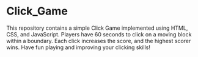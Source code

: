 # Click_Game
This repository contains a simple Click Game implemented using HTML, CSS, and JavaScript. Players have 60 seconds to click on a moving block within a boundary. Each click increases the score, and the highest scorer wins. Have fun playing and improving your clicking skills!
